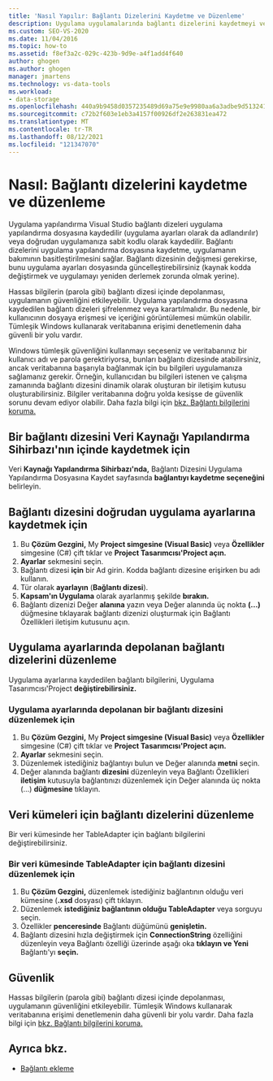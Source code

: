 ```yaml
---
title: 'Nasıl Yapılır: Bağlantı Dizelerini Kaydetme ve Düzenleme'
description: Uygulama uygulamalarında bağlantı dizelerini kaydetmeyi ve düzenlemeyi Visual Studio olun. Bağlantı dizesini doğrudan uygulama ayarlarında kaydedin veya düzenleyin.
ms.custom: SEO-VS-2020
ms.date: 11/04/2016
ms.topic: how-to
ms.assetid: f8ef3a2c-029c-423b-9d9e-a4f1add4f640
author: ghogen
ms.author: ghogen
manager: jmartens
ms.technology: vs-data-tools
ms.workload:
- data-storage
ms.openlocfilehash: 440a9b9458d0357235489d69a75e9e9980aa6a3adbe9d513241455d0af751336
ms.sourcegitcommit: c72b2f603e1eb3a4157f00926df2e263831ea472
ms.translationtype: MT
ms.contentlocale: tr-TR
ms.lasthandoff: 08/12/2021
ms.locfileid: "121347070"
---
```

# <a name="how-to-save-and-edit-connection-strings"></a>Nasıl: Bağlantı dizelerini kaydetme ve düzenleme
Uygulama yapılandırma Visual Studio bağlantı dizeleri uygulama yapılandırma dosyasına kaydedilir (uygulama ayarları olarak da adlandırılır) veya doğrudan uygulamanıza sabit kodlu olarak kaydedilir. Bağlantı dizelerini uygulama yapılandırma dosyasına kaydetme, uygulamanın bakımının basitleştirilmesini sağlar. Bağlantı dizesinin değişmesi gerekirse, bunu uygulama ayarları dosyasında güncelleştirebilirsiniz (kaynak kodda değiştirmek ve uygulamayı yeniden derlemek zorunda olmak yerine).

Hassas bilgilerin (parola gibi) bağlantı dizesi içinde depolanması, uygulamanın güvenliğini etkileyebilir. Uygulama yapılandırma dosyasına kaydedilen bağlantı dizeleri şifrelenmez veya karartılmalıdır. Bu nedenle, bir kullanıcının dosyaya erişmesi ve içeriğini görüntülemesi mümkün olabilir. Tümleşik Windows kullanarak veritabanına erişimi denetlemenin daha güvenli bir yolu vardır.

Windows tümleşik güvenliğini kullanmayı seçeseniz ve veritabanınız bir kullanıcı adı ve parola gerektiriyorsa, bunları bağlantı dizesinde atabilirsiniz, ancak veritabanına başarıyla bağlanmak için bu bilgileri uygulamanıza sağlamanız gerekir. Örneğin, kullanıcıdan bu bilgileri istenen ve çalışma zamanında bağlantı dizesini dinamik olarak oluşturan bir iletişim kutusu oluşturabilirsiniz. Bilgiler veritabanına doğru yolda kesişse de güvenlik sorunu devam ediyor olabilir.
Daha fazla bilgi için [bkz. Bağlantı bilgilerini koruma.](/dotnet/framework/data/adonet/protecting-connection-information)

## <a name="to-save-a-connection-string-from-within-the-data-source-configuration-wizard"></a>Bir bağlantı dizesini Veri Kaynağı Yapılandırma Sihirbazı'nın içinde kaydetmek için
Veri **Kaynağı Yapılandırma Sihirbazı'nda,** Bağlantı Dizesini Uygulama Yapılandırma Dosyasına Kaydet sayfasında **bağlantıyı kaydetme seçeneğini** belirleyin.

## <a name="to-save-a-connection-string-directly-into-application-settings"></a>Bağlantı dizesini doğrudan uygulama ayarlarına kaydetmek için
1. Bu **Çözüm Gezgini,** My **Project simgesine (Visual Basic)** veya **Özellikler** simgesine (C#) çift tıklar ve **Project Tasarımcısı'Project açın.**
1. **Ayarlar** sekmesini seçin.
1. Bağlantı dizesi **için** bir Ad girin. Kodda bağlantı dizesine erişirken bu adı kullanın.
1. Tür olarak **ayarlayın** (**Bağlantı dizesi**).
1. **Kapsam'ın Uygulama** olarak ayarlanmış şekilde **bırakın.**
1. Bağlantı dizenizi Değer **alanına** yazın veya Değer alanında üç nokta  **(...)** düğmesine  tıklayarak bağlantı dizenizi oluşturmak için Bağlantı Özellikleri iletişim kutusunu açın.

## <a name="edit-connection-strings-stored-in-application-settings"></a>Uygulama ayarlarında depolanan bağlantı dizelerini düzenleme
Uygulama ayarlarına kaydedilen bağlantı bilgilerini, Uygulama Tasarımcısı'Project **değiştirebilirsiniz.**

### <a name="to-edit-a-connection-string-stored-in-application-settings"></a>Uygulama ayarlarında depolanan bir bağlantı dizesini düzenlemek için
1. Bu **Çözüm Gezgini,** My **Project simgesine (Visual Basic)** veya **Özellikler** simgesine (C#) çift tıklar ve **Project Tasarımcısı'Project açın.**
1. **Ayarlar** sekmesini seçin.
1. Düzenlemek istediğiniz bağlantıyı bulun ve Değer alanında **metni** seçin.
1. Değer alanında bağlantı **dizesini** düzenleyin veya Bağlantı Özellikleri **iletişim** kutusuyla bağlantınızı düzenlemek için Değer alanında üç nokta (...)  **düğmesine** tıklayın.

## <a name="edit-connection-strings-for-datasets"></a>Veri kümeleri için bağlantı dizelerini düzenleme
Bir veri kümesinde her TableAdapter için bağlantı bilgilerini değiştirebilirsiniz.

### <a name="to-edit-a-connection-string-for-a-tableadapter-in-a-dataset"></a>Bir veri kümesinde TableAdapter için bağlantı dizesini düzenlemek için
1. Bu **Çözüm Gezgini,** düzenlemek istediğiniz bağlantının olduğu veri kümesine (**.xsd** dosyası) çift tıklayın.
1. Düzenlemek **istediğiniz bağlantının olduğu TableAdapter** veya sorguyu seçin.
1. Özellikler **penceresinde** Bağlantı düğümünü **genişletin.**
1. Bağlantı dizesini hızla değiştirmek için **ConnectionString** özelliğini düzenleyin veya Bağlantı özelliği üzerinde aşağı oka **tıklayın ve Yeni** Bağlantı'yı **seçin.**

## <a name="security"></a>Güvenlik
Hassas bilgilerin (parola gibi) bağlantı dizesi içinde depolanması, uygulamanın güvenliğini etkileyebilir. Tümleşik Windows kullanarak veritabanına erişimi denetlemenin daha güvenli bir yolu vardır.
Daha fazla bilgi için [bkz. Bağlantı bilgilerini koruma.](/dotnet/framework/data/adonet/protecting-connection-information)

## <a name="see-also"></a>Ayrıca bkz.

- [Bağlantı ekleme](../data-tools/add-new-connections.md)
